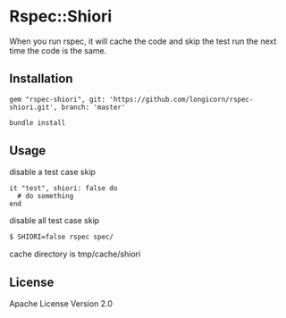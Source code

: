 # Rspec::Shiori

When you run rspec, it will cache the code and skip the test run the next time the code is the same.

## Installation

```
gem "rspec-shiori", git: 'https://github.com/longicorn/rspec-shiori.git', branch: 'master'
```

```bash
bundle install
```

## Usage

disable a test case skip
```
it "test", shiori: false do
  # do something
end
```

disable all test case skip
```bash
$ SHIORI=false rspec spec/
```

cache directory is tmp/cache/shiori

## License

Apache License Version 2.0
